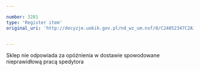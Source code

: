```yaml
---

number: 3281
type: 'Register item'
original_uri: 'http://decyzje.uokik.gov.pl/nd_wz_um.nsf/0/C24852347C2A1DCBC1257A2800406F15?OpenDocument'


---
```


Sklep nie odpowiada za opóźnienia w dostawie spowodowane nieprawidłową pracą spedytora
